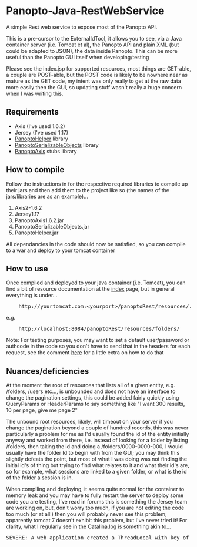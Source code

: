 Panopto-Java-RestWebService
===========================

A simple Rest web service to expose most of the Panopto API.

This is a pre-cursor to the ExternalIdTool, it allows you to see, via a Java container server (i.e. Tomcat et al), the Panopto API and plain XML (but could be adapted to JSON), the data inside Panopto. This can be more useful than the Panopto GUI itself when developing/testing

Please see the index.jsp for supported resources, most things are GET-able, a couple are POST-able, but the POST code is likely to be nowhere near as mature as the GET code, my intent was only really to get at the raw data more easily then the GUI, so updating stuff wasn't really a huge concern when I was writing this.

Requirements
------------

* Axis (I've used 1.6.2)
* Jersey (I've used 1.17)
* [PanoptoHelper](https://github.com/andmar8/Panopto-Java-RestWebServiceHelper) library
* [PanoptoSerializableObjects](https://github.com/andmar8/Panopto-Java-SerializableObjects) library
* [PanoptoAxis](https://github.com/andmar8/Panopto-Java-Axis) stubs library

How to compile
--------------

Follow the instructions in for the respective required libraries to compile up their jars and then add them to the project like so (the names of the jars/libraries are as an example)...

1. Axis2-1.6.2
2. Jersey1.17
3. PanoptoAxis1.6.2.jar
4. PanoptoSerializableObjects.jar
5. PanoptoHelper.jar

All dependancies in the code should now be satisfied, so you can compile to a war and deploy to your tomcat container

How to use
----------

Once compiled and deployed to your java container (i.e. Tomcat), you can find a bit of resource documentation at the [index](https://github.com/andmar8/Panopto-Java-RestWebService/blob/master/web/index.jsp) page, but in general everything is under...

<pre>
	http://yourtomcat.com:&lt;yourport&gt;/panoptoRest/resources/....
</pre>

e.g.

<pre>
	http://localhost:8084/panoptoRest/resources/folders/
</pre>

Note: For testing purposes, you may want to set a default user/password or authcode in the code so you don't have to send that in the headers for each request, see the comment [here](https://github.com/andmar8/Panopto-Java-RestWebService/blob/master/src/java/rest/resources/panopto/BasicResource.java#L43) for a little extra on how to do that

Nuances/deficiencies
--------------------

At the moment the root of resources that lists all of a given entity, e.g. /folders, /users etc..., is unbounded and does not have an interface to change the pagination settings, this could be added fairly quickly using QueryParams or HeaderParams to say something like "I want 300 results, 10 per page, give me page 2"

The unbound root resources, likely, will timeout on your server if you change the pagination beyond a couple of hundred records, this was never particularly a problem for me as I'd usually found the id of the entity initially anyway and worked from there, i.e. instead of looking for a folder by listing /folders, then taking the id and doing a /folders/0000-0000-000, I would usually have the folder Id to begin with from the GUI; you may think this slightly defeats the point, but most of what I was doing was not finding the initial id's of thing but trying to find what relates to it and what their id's are, so for example, what sessions are linked to a given folder, or what is the id of the folder a session is in.

When compiling and deploying, it seems quite normal for the container to memory leak and you may have to fully restart the server to deploy some code you are testing, I've read in forums this is something the Jersey team are working on, but, don't worry too much, if you are not editing the code too much (or at all!) then you will probably never see this problem; apparently tomcat 7 doesn't exhibit this problem, but I've never tried it! For clarity, what I regularly see in the Catalina.log is something akin to...

<pre>
SEVERE: A web application created a ThreadLocal with key of type [null] (value [com.sun.xml.bind.v2.ClassFactory$1@bd61d4]) and a value of type [java.util.WeakHashMap] (value [{class javax.xml.bind.annotation.W3CDomHandler=java.lang.ref.WeakReference@161df1f}]) but failed to remove it when the web application was stopped. To prevent a memory leak, the ThreadLocal has been forcibly removed.
</pre>